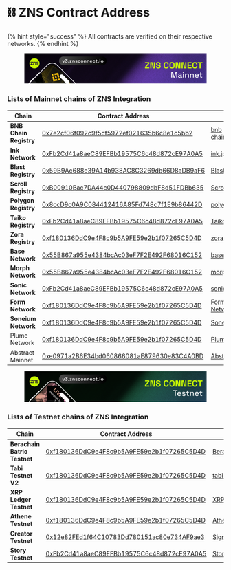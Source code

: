 # ⛓️ ZNS Contract Address

{% hint style="success" %}
All contracts are verified on their respective networks.
{% endhint %}

<figure><img src="../.gitbook/assets/1800-300 Mainnet.png" alt=""><figcaption></figcaption></figure>

### Lists of Mainnet chains of ZNS Integration

<table data-view="cards"><thead><tr><th>Chain</th><th>Contract Address</th><th data-hidden data-card-cover data-type="files"></th></tr></thead><tbody><tr><td><strong>BNB Chain Registry</strong> </td><td><a href="https://bscscan.com/token/0x7e2cf06f092c9f5cf5972ef021635b6c8e1c5bb2">0x7e2cf06f092c9f5cf5972ef021635b6c8e1c5bb2</a></td><td><a href="../.gitbook/assets/bnb chain.png">bnb chain.png</a></td></tr><tr><td><strong>Ink Network</strong></td><td><a href="https://explorer.inkonchain.com/token/0xFb2Cd41a8aeC89EFBb19575C6c48d872cE97A0A5">0xFb2Cd41a8aeC89EFBb19575C6c48d872cE97A0A5</a></td><td><a href="../.gitbook/assets/ink.jpg">ink.jpg</a></td></tr><tr><td><strong>Blast Registry</strong></td><td><a href="https://blast.blockscout.com/token/0x59B9Ac688e39A14b938AC8C3269db66D8aDB9aF6?tab=inventory">0x59B9Ac688e39A14b938AC8C3269db66D8aDB9aF6</a></td><td><a href="../.gitbook/assets/Blast.jpeg">Blast.jpeg</a></td></tr><tr><td><strong>Scroll Registry</strong></td><td><a href="https://scrollscan.com/token/0xb00910bac7da44c0d440798809dbf8d51fdbb635">0xB00910Bac7DA44c0D440798809dbF8d51FDBb635</a></td><td><a href="../.gitbook/assets/Scroll.jpeg">Scroll.jpeg</a></td></tr><tr><td><strong>Polygon Registry</strong></td><td><a href="https://polygon.blockscout.com/token/0x8ccD9c0A9C084412416A85Fd748c7f1E9b86442D">0x8ccD9c0A9C084412416A85Fd748c7f1E9b86442D</a></td><td><a href="../.gitbook/assets/polygon.jpeg">polygon.jpeg</a></td></tr><tr><td><strong>Taiko Registry</strong></td><td><a href="https://taikoscan.io/token/0xfb2cd41a8aec89efbb19575c6c48d872ce97a0a5">0xFb2Cd41a8aeC89EFBb19575C6c48d872cE97A0A5</a></td><td><a href="../.gitbook/assets/Taiko.jpg">Taiko.jpg</a></td></tr><tr><td><strong>Zora Registry</strong> </td><td><a href="https://explorer.zora.energy/token/0xf180136DdC9e4F8c9b5A9FE59e2b1f07265C5D4D">0xf180136DdC9e4F8c9b5A9FE59e2b1f07265C5D4D</a></td><td><a href="../.gitbook/assets/zora (1).jpg">zora (1).jpg</a></td></tr><tr><td><strong>Base Network</strong></td><td><a href="https://basescan.org/token/0x55b867a955e4384bcac03ef7f2e492f68016c152">0x55B867a955e4384bcAc03eF7F2E492F68016C152</a></td><td><a href="../.gitbook/assets/base.jpg">base.jpg</a></td></tr><tr><td><strong>Morph Network</strong></td><td><a href="https://explorer.morphl2.io/token/0x55B867a955e4384bcAc03eF7F2E492F68016C152?tab=inventory">0x55B867a955e4384bcAc03eF7F2E492F68016C152</a></td><td><a href="../.gitbook/assets/morph.jpg">morph.jpg</a></td></tr><tr><td><strong>Sonic Network</strong></td><td><a href="https://sonicscan.org/token/0xFb2Cd41a8aeC89EFBb19575C6c48d872cE97A0A5">0xFb2Cd41a8aeC89EFBb19575C6c48d872cE97A0A5</a></td><td><a href="../.gitbook/assets/sonic.jpg">sonic.jpg</a></td></tr><tr><td><strong>Form Network</strong></td><td><a href="https://explorer.form.network/token/0xf180136DdC9e4F8c9b5A9FE59e2b1f07265C5D4D">0xf180136DdC9e4F8c9b5A9FE59e2b1f07265C5D4D</a></td><td><a href="../.gitbook/assets/Form Network.jpg">Form Network.jpg</a></td></tr><tr><td><strong>Soneium Network</strong></td><td><a href="https://soneium.blockscout.com/token/0xf180136DdC9e4F8c9b5A9FE59e2b1f07265C5D4D?tab=inventory">0xf180136DdC9e4F8c9b5A9FE59e2b1f07265C5D4D</a></td><td><a href="../.gitbook/assets/Soneium.jpg">Soneium.jpg</a></td></tr><tr><td>Plume Network</td><td><a href="https://explorer.plumenetwork.xyz/token/0xf180136DdC9e4F8c9b5A9FE59e2b1f07265C5D4D?tab=inventory">0xf180136DdC9e4F8c9b5A9FE59e2b1f07265C5D4D</a></td><td><a href="../.gitbook/assets/Plume.jpg">Plume.jpg</a></td></tr><tr><td>Abstract Mainnet</td><td><a href="https://abscan.org/token/0xe0971a2b6e34bd060866081ae879630e83c4a0bd#balances">0xe0971a2B6E34bd060866081aE879630e83C4A0BD</a></td><td><a href="../.gitbook/assets/Abstract.jpg">Abstract.jpg</a></td></tr></tbody></table>

<figure><img src="../.gitbook/assets/1800-300 Testnet.png" alt=""><figcaption></figcaption></figure>

### Lists of Testnet chains of ZNS Integration

<table data-view="cards"><thead><tr><th>Chain</th><th>Contract Address</th><th data-hidden data-card-cover data-type="files"></th></tr></thead><tbody><tr><td><strong>Berachain Batrio Testnet</strong></td><td><a href="https://bartio.beratrail.io/token/0xf180136DdC9e4F8c9b5A9FE59e2b1f07265C5D4D?chainId=80084">0xf180136DdC9e4F8c9b5A9FE59e2b1f07265C5D4D</a></td><td><a href="../.gitbook/assets/Berachain_Orange.png">Berachain_Orange.png</a></td></tr><tr><td><strong>Tabi Testnet V2</strong></td><td><a href="https://testnetv2.tabiscan.com/token/0xf180136DdC9e4F8c9b5A9FE59e2b1f07265C5D4D">0xf180136DdC9e4F8c9b5A9FE59e2b1f07265C5D4D</a></td><td><a href="../.gitbook/assets/tabi logo.jpeg">tabi logo.jpeg</a></td></tr><tr><td><strong>XRP Ledger Testnet</strong></td><td><a href="https://evm-sidechain.xrpl.org/token/0xf180136DdC9e4F8c9b5A9FE59e2b1f07265C5D4D">0xf180136DdC9e4F8c9b5A9FE59e2b1f07265C5D4D</a></td><td><a href="../.gitbook/assets/XRPL - Black.png">XRPL - Black.png</a></td></tr><tr><td><strong>Athene Testnet</strong></td><td><a href="https://parthenon.athenescan.io/token/0xf180136DdC9e4F8c9b5A9FE59e2b1f07265C5D4D">0xf180136DdC9e4F8c9b5A9FE59e2b1f07265C5D4D</a></td><td><a href="../.gitbook/assets/Athene network.jpg">Athene network.jpg</a></td></tr><tr><td><strong>Creator Testnet</strong></td><td><a href="https://explorer.creatorchain.io/token/0x12e82FEd1f64C10783Dd780151ac80e734AF9ae3">0x12e82FEd1f64C10783Dd780151ac80e734AF9ae3</a></td><td><a href="../.gitbook/assets/Sign - 2.png">Sign - 2.png</a></td></tr><tr><td><strong>Story Testnet</strong></td><td><a href="https://odyssey.storyscan.xyz/token/0xFb2Cd41a8aeC89EFBb19575C6c48d872cE97A0A5?tab=token_transfers">0xFb2Cd41a8aeC89EFBb19575C6c48d872cE97A0A5</a></td><td><a href="../.gitbook/assets/Story.jpg">Story.jpg</a></td></tr></tbody></table>

